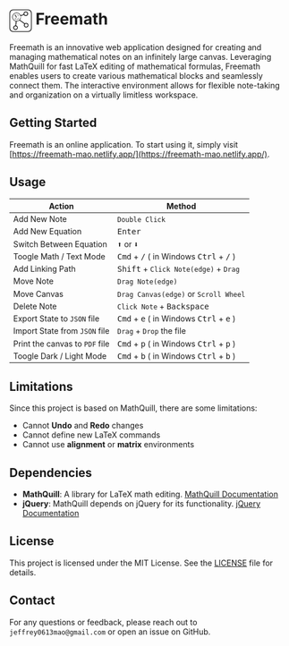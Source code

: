 # <img src="src/img/freemath.light.png" width="40px" style="vertical-align:top"> Freemath

Freemath is an innovative web application designed for creating and managing mathematical notes on an infinitely large canvas. Leveraging MathQuill for fast LaTeX editing of mathematical formulas, Freemath enables users to create various mathematical blocks and seamlessly connect them. The interactive environment allows for flexible note-taking and organization on a virtually limitless workspace.

## Getting Started

Freemath is an online application. To start using it, simply visit [https://freemath-mao.netlify.app/](https://freemath-mao.netlify.app/).

## Usage

| Action                         | Method                                                       |
| ------------------------------ | ------------------------------------------------------------ |
| Add New Note                   | `Double Click`                                               |
| Add New Equation               | <kbd>Enter</kbd>                                             |
| Switch Between Equation        | <kbd>⬆</kbd> or <kbd>⬇</kbd>                                 |
| Toogle Math / Text Mode        | <kbd>Cmd</kbd> + <kbd>/</kbd> ( in Windows <kbd>Ctrl</kbd> + <kbd>/</kbd> ) |
| Add Linking Path               | <kbd>Shift</kbd> + `Click Note(edge)` + `Drag`               |
| Move Note                      | `Drag Note(edge)`                                            |
| Move Canvas                    | `Drag Canvas(edge)` or `Scroll Wheel`                        |
| Delete Note                    | `Click Note` + <kbd>Backspace</kbd>                          |
| Export State to `JSON` file    | <kbd>Cmd</kbd> + <kbd>e</kbd> ( in Windows <kbd>Ctrl</kbd> + <kbd>e</kbd> ) |
| Import State from `JSON` file  | `Drag` + `Drop` the file                                     |
| Print the canvas to `PDF` file | <kbd>Cmd</kbd> + <kbd>p</kbd> ( in Windows <kbd>Ctrl</kbd> + <kbd>p</kbd> ) |
| Toogle Dark / Light Mode       | <kbd>Cmd</kbd> + <kbd>b</kbd> ( in Windows <kbd>Ctrl</kbd> + <kbd>b</kbd> ) |

## Limitations

Since this project is based on MathQuill, there are some limitations:

- Cannot **Undo** and **Redo** changes
- Cannot define new LaTeX commands
- Cannot use **alignment** or **matrix** environments

## Dependencies

- **MathQuill**: A library for LaTeX math editing. [MathQuill Documentation](https://github.com/mathquill/mathquill) 
- **jQuery**: MathQuill depends on jQuery for its functionality. [jQuery Documentation](https://jquery.com/)

## License

This project is licensed under the MIT License. See the [LICENSE](LICENSE) file for details.

## Contact

For any questions or feedback, please reach out to `jeffrey0613mao@gmail.com` or open an issue on GitHub.

